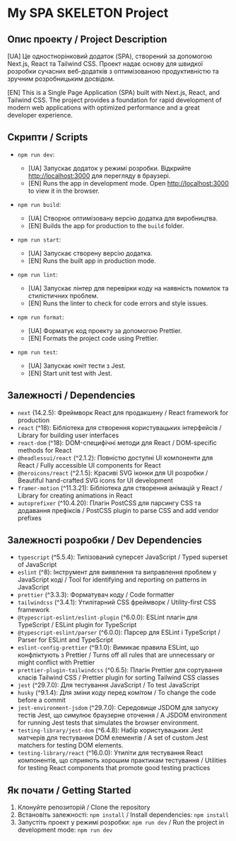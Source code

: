 # My SPA SKELETON Project

## Опис проекту / Project Description

[UA] Це одностнорінковий додаток (SPA), створений за допомогою Next.js, React та Tailwind CSS. Проект надає основу для швидкої розробки сучасних веб-додатків з оптимізованою продуктивністю та зручним розробницьким досвідом.

[EN] This is a Single Page Application (SPA) built with Next.js, React, and Tailwind CSS. The project provides a foundation for rapid development of modern web applications with optimized performance and a great developer experience.

## Скрипти / Scripts

- `npm run dev`:

  - [UA] Запускає додаток у режимі розробки. Відкрийте [http://localhost:3000](http://localhost:3000) для перегляду в браузері.
  - [EN] Runs the app in development mode. Open [http://localhost:3000](http://localhost:3000) to view it in the browser.

- `npm run build`:

  - [UA] Створює оптимізовану версію додатка для виробництва.
  - [EN] Builds the app for production to the `build` folder.

- `npm run start`:

  - [UA] Запускає створену версію додатка.
  - [EN] Runs the built app in production mode.

- `npm run lint`:

  - [UA] Запускає лінтер для перевірки коду на наявність помилок та стилістичних проблем.
  - [EN] Runs the linter to check for code errors and style issues.

- `npm run format`:
  - [UA] Форматує код проекту за допомогою Prettier.
  - [EN] Formats the project code using Prettier.
- `npm run test`:
  - [UA] Запускає юніт тести з Jest.
  - [EN] Start unit test with Jest.

## Залежності / Dependencies

- `next` (14.2.5): Фреймворк React для продакшену / React framework for production
- `react` (^18): Бібліотека для створення користувацьких інтерфейсів / Library for building user interfaces
- `react-dom` (^18): DOM-специфічні методи для React / DOM-specific methods for React
- `@headlessui/react` (^2.1.2): Повністю доступні UI компоненти для React / Fully accessible UI components for React
- `@heroicons/react` (^2.1.5): Красиві SVG іконки для UI розробки / Beautiful hand-crafted SVG icons for UI development
- `framer-motion` (^11.3.21): Бібліотека для створення анімацій у React / Library for creating animations in React
- `autoprefixer` (^10.4.20): Плагін PostCSS для парсингу CSS та додавання префіксів / PostCSS plugin to parse CSS and add vendor prefixes

## Залежності розробки / Dev Dependencies

- `typescript` (^5.5.4): Типізований суперсет JavaScript / Typed superset of JavaScript
- `eslint` (^8): Інструмент для виявлення та виправлення проблем у JavaScript коді / Tool for identifying and reporting on patterns in JavaScript
- `prettier` (^3.3.3): Форматувач коду / Code formatter
- `tailwindcss` (^3.4.1): Утилітарний CSS фреймворк / Utility-first CSS framework
- `@typescript-eslint/eslint-plugin` (^6.0.0): ESLint плагін для TypeScript / ESLint plugin for TypeScript
- `@typescript-eslint/parser` (^6.0.0): Парсер для ESLint і TypeScript / Parser for ESLint and TypeScript
- `eslint-config-prettier` (^9.1.0): Вимикає правила ESLint, що конфліктують з Prettier / Turns off all rules that are unnecessary or might conflict with Prettier
- `prettier-plugin-tailwindcss` (^0.6.5): Плагін Prettier для сортування класів Tailwind CSS / Prettier plugin for sorting Tailwind CSS classes
- `jest` (^29.7.0): Для тестування JavaScript / To test JavaScript
- `husky` (^9.1.4): Для зміни коду перед комітом / To change the code before a commit
- `jest-environment-jsdom` (^29.7.0): Середовище JSDOM для запуску тестів Jest, що симулює браузерне оточення / A JSDOM environment for running Jest tests that simulates the browser environment.
- `testing-library/jest-dom` (^6.4.8): Набір користувацьких Jest матчерів для тестування DOM елементів / A set of custom Jest matchers for testing DOM elements.
- `testing-library/react` (^16.0.0): Утиліти для тестування React компонентів, що сприяють хорошим практикам тестування / Utilities for testing React components that promote good testing practices

## Як почати / Getting Started

1. Клонуйте репозиторій / Clone the repository
2. Встановіть залежності: `npm install` / Install dependencies: `npm install`
3. Запустіть проект у режимі розробки: `npm run dev` / Run the project in development mode: `npm run dev`
